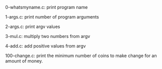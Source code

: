 0-whatsmyname.c:
    print program name

1-args.c:
    print number of program arguments

2-args.c:
    print argv values

3-mul.c:
    multiply two numbers from argv

4-add.c:
    add positive values from argv

100-change.c:
	print the minimum number of coins to make change for an amount
	of money.

